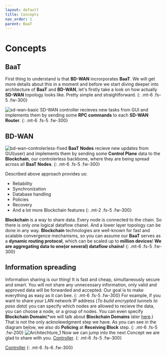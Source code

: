 ```yaml
---
layout: default
title: Concepts
nav_order: 1
parent: BaaT
---
```

# Concepts

## BaaT
First thing to understand is that **BD-WAN** incrorporates **BaaT**. We will get more details about this in a moment and before we start diving deeper into architecture of **BaaT** and **BD-WAN**, let's firstly take a look on how actually **SD-WAN** topology looks like. Pretty simple and straightforward.
{: .mt-6 .fs-5 .fw-300}
<!-- ![SD-WAN](https://user-images.githubusercontent.com/107935539/176615210-39840ed5-83db-4839-92f2-5231a69ae1dd.png) -->
![sd-wan-basic](https://user-images.githubusercontent.com/107935539/220165414-3adbfa77-078d-4753-8372-5e9076495781.gif)
SD-WAN controller recieves new tasks from GUI and implements them by sending some **RPC commands** to each **SD-WAN Router**.
{: .mt-6 .fs-5 .fw-300}
## BD-WAN
![bd-wan-controlerless-fixed](https://user-images.githubusercontent.com/107935539/220095098-88c081b7-859b-4891-b9ce-4c1760637349.png)
**BaaT Nodes** recieve new updates from GUI(user) and implements them by sending some **Control Plane** data to the **Blockchain**, our controlerless backbone, where they are being spread across all **BaaT Nodes**.
{: .mt-6 .fs-5 .fw-300}

Described above approach provides us:
- Reliability
- Synchronization
- Database handling
- Policies
- Recovery
- And a lot more Blockchain features
{: .mt-2 .fs-5 .fw-300} 


**Blockchain** is a way to share data. Every node is connected to the chain. So there is only one logical dataflow chanel. And a lower layer topology can be done in any way. **Blockchain** technologies are well-known for fast and scalable convergence mechanisms, so you can assume our **BaaT** serves as a **dynamic routing protocol**, which can be scaled up to **million devices**!
**We are aggregating data to one(or several) dataflow chains!**
{: .mt-6 .fs-5 .fw-300}

## Information spreading
Information sharing is our thing! It is fast and cheap, simultaneously secure and smart. You will not share any unnecessary information, only valid and approved data will be forwarded and accepted. Our goal is to make everything as easy as it can bee.
{: .mt-6 .fs-5 .fw-300} 
For example, if you want to share your LAN network IP address (*To build encrypted tunnels to pass data*) you can specify which nodes are allowed to recieve the data, you can choose a node, or a group of nodes. You can even specify **Blockchain Domain**(*we will talk about **Blockchain Domains** later [here](https://bd-wan.github.io//docs/Blockchain/Concepts/Crosschain/).) That is not the only acknolewdgment step we have. As you can see in the diagram below, we also do **Policing** at **Receiving Block** step. 
{: .mt-6 .fs-5 .fw-200}
![Architechture_1](https://user-images.githubusercontent.com/107935539/175971451-72a5fe8f-438e-4cf5-8071-c99ce779dd50.png)
Now we can jump into the next Concept we are glad to share with you. [Controller](https://bd-wan.github.io//docs/Blockchain/Concepts/Controller/).
{: .mt-6 .fs-5 .fw-300}

[Controller](https://bd-wan.github.io//docs/Blockchain/Concepts/Controller/)
{: .mt-6 .fs-6 .fw-300}